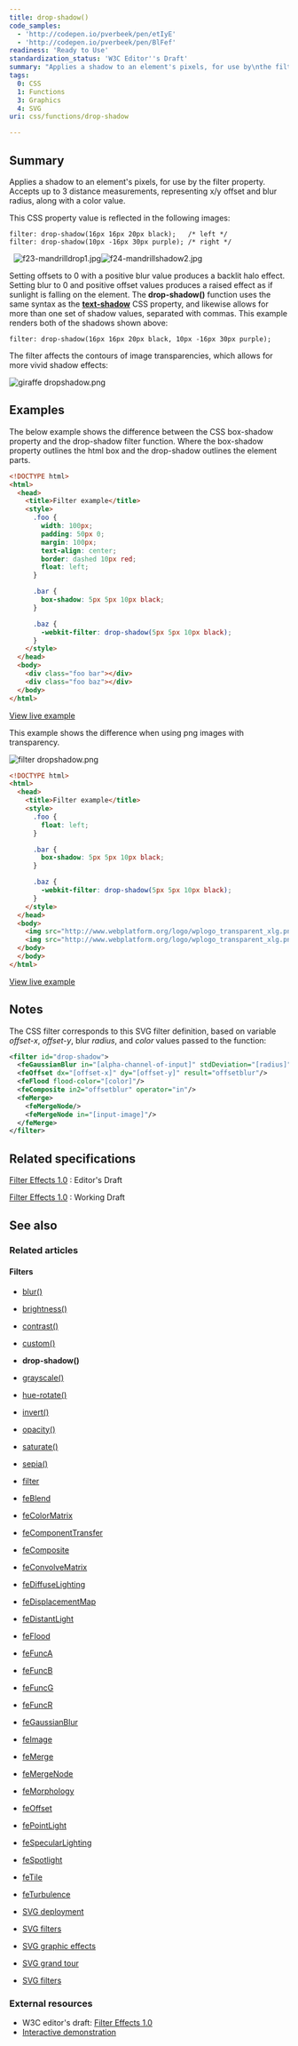 ```yaml
---
title: drop-shadow()
code_samples:
  - 'http://codepen.io/pverbeek/pen/etIyE'
  - 'http://codepen.io/pverbeek/pen/BlFef'
readiness: 'Ready to Use'
standardization_status: 'W3C Editor''s Draft'
summary: "Applies a shadow to an element's pixels, for use by\nthe filter property.  Accepts up to 3\ndistance measurements, representing x/y offset and blur\nradius, along with a color value.\n"
tags:
  0: CSS
  1: Functions
  3: Graphics
  4: SVG
uri: css/functions/drop-shadow

---
```

## <span>Summary</span>

Applies a shadow to an element's pixels, for use by the filter property. Accepts up to 3 distance measurements, representing x/y offset and blur radius, along with a color value.

 This CSS property value is reflected in the following images:

    filter: drop-shadow(16px 16px 20px black);   /* left */
    filter: drop-shadow(10px -16px 30px purple); /* right */

  ![f23-mandrilldrop1.jpg](/assets/thumb/c/c2/f23-mandrilldrop1.jpg/300px-f23-mandrilldrop1.jpg)![f24-mandrillshadow2.jpg](/assets/thumb/a/a7/f24-mandrillshadow2.jpg/300px-f24-mandrillshadow2.jpg)

Setting offsets to 0 with a positive blur value produces a backlit halo effect. Setting blur to 0 and positive offset values produces a raised effect as if sunlight is falling on the element. The **drop-shadow()** function uses the same syntax as the [**text-shadow**](/css/properties/text-shadow) CSS property, and likewise allows for more than one set of shadow values, separated with commas. This example renders both of the shadows shown above:

    filter: drop-shadow(16px 16px 20px black, 10px -16px 30px purple);

The filter affects the contours of image transparencies, which allows for more vivid shadow effects:

![giraffe dropshadow.png](/assets/public/8/82/giraffe_dropshadow.png)

## <span>Examples</span>

The below example shows the difference between the CSS box-shadow property and the drop-shadow filter function. Where the box-shadow property outlines the html box and the drop-shadow outlines the element parts.

``` html
<!DOCTYPE html>
<html>
  <head>
    <title>Filter example</title>
    <style>
      .foo {
        width: 100px;
        padding: 50px 0;
        margin: 100px;
        text-align: center;
        border: dashed 10px red;
        float: left;
      }

      .bar {
        box-shadow: 5px 5px 10px black;
      }

      .baz {
        -webkit-filter: drop-shadow(5px 5px 10px black);
      }
    </style>
  </head>
  <body>
    <div class="foo bar"></div>
    <div class="foo baz"></div>
  </body>
</html>
```

[View live example](http://codepen.io/pverbeek/pen/etIyE)

This example shows the difference when using png images with transparency.

![filter dropshadow.png](/assets/thumb/7/78/filter_dropshadow.png/400px-filter_dropshadow.png)

``` html
<!DOCTYPE html>
<html>
  <head>
    <title>Filter example</title>
    <style>
      .foo {
        float: left;
      }

      .bar {
        box-shadow: 5px 5px 10px black;
      }

      .baz {
        -webkit-filter: drop-shadow(5px 5px 10px black);
      }
    </style>
  </head>
  <body>
    <img src="http://www.webplatform.org/logo/wplogo_transparent_xlg.png" class="foo" />
    <img src="http://www.webplatform.org/logo/wplogo_transparent_xlg.png" class="foo bar" />
  </body>
  </body>
</html>
```

[View live example](http://codepen.io/pverbeek/pen/BlFef)

## <span>Notes</span>

The CSS filter corresponds to this SVG filter definition, based on variable *offset-x*, *offset-y*, blur *radius*, and *color* values passed to the function:

``` xml
<filter id="drop-shadow">
  <feGaussianBlur in="[alpha-channel-of-input]" stdDeviation="[radius]"/>
  <feOffset dx="[offset-x]" dy="[offset-y]" result="offsetblur"/>
  <feFlood flood-color="[color]"/>
  <feComposite in2="offsetblur" operator="in"/>
  <feMerge>
    <feMergeNode/>
    <feMergeNode in="[input-image]"/>
  </feMerge>
</filter>
```

## <span>Related specifications</span>

[Filter Effects 1.0](https://dvcs.w3.org/hg/FXTF/raw-file/tip/filters/index.html#)
:   Editor's Draft

[Filter Effects 1.0](http://www.w3.org/TR/filter-effects/)
:   Working Draft

## <span>See also</span>

### <span>Related articles</span>

#### <span>Filters</span>

-   [blur()](/css/functions/blur)

-   [brightness()](/css/functions/brightness)

-   [contrast()](/css/functions/contrast)

-   [custom()](/css/functions/custom)

-   **drop-shadow()**

-   [grayscale()](/css/functions/grayscale)

-   [hue-rotate()](/css/functions/hue-rotate)

-   [invert()](/css/functions/invert)

-   [opacity()](/css/functions/opacity)

-   [saturate()](/css/functions/saturate)

-   [sepia()](/css/functions/sepia)

-   [filter](/css/properties/filter)

-   [feBlend](/svg/elements/feBlend)

-   [feColorMatrix](/svg/elements/feColorMatrix)

-   [feComponentTransfer](/svg/elements/feComponentTransfer)

-   [feComposite](/svg/elements/feComposite)

-   [feConvolveMatrix](/svg/elements/feConvolveMatrix)

-   [feDiffuseLighting](/svg/elements/feDiffuseLighting)

-   [feDisplacementMap](/svg/elements/feDisplacementMap)

-   [feDistantLight](/svg/elements/feDistantLight)

-   [feFlood](/svg/elements/feFlood)

-   [feFuncA](/svg/elements/feFuncA)

-   [feFuncB](/svg/elements/feFuncB)

-   [feFuncG](/svg/elements/feFuncG)

-   [feFuncR](/svg/elements/feFuncR)

-   [feGaussianBlur](/svg/elements/feGaussianBlur)

-   [feImage](/svg/elements/feImage)

-   [feMerge](/svg/elements/feMerge)

-   [feMergeNode](/svg/elements/feMergeNode)

-   [feMorphology](/svg/elements/feMorphology)

-   [feOffset](/svg/elements/feOffset)

-   [fePointLight](/svg/elements/fePointLight)

-   [feSpecularLighting](/svg/elements/feSpecularLighting)

-   [feSpotlight](/svg/elements/feSpotlight)

-   [feTile](/svg/elements/feTile)

-   [feTurbulence](/svg/elements/feTurbulence)

-   [SVG deployment](/svg/tutorials/smarter_svg_deploy)

-   [SVG filters](/svg/tutorials/smarter_svg_filters)

-   [SVG graphic effects](/svg/tutorials/smarter_svg_graphics)

-   [SVG grand tour](/svg/tutorials/smarter_svg_overview)

-   [SVG filters](/tutorials/svg_filters)

### <span>External resources</span>

-   W3C editor's draft: [Filter Effects 1.0](https://dvcs.w3.org/hg/FXTF/raw-file/tip/filters/index.html#)
-   [Interactive demonstration](http://html5-demos.appspot.com/static/css/filters/index.html)
